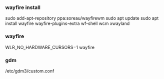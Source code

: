 

### wayfire install
sudo add-apt-repository ppa:soreau/wayfirewm
sudo apt update
sudo apt install wayfire wayfire-plugins-extra wf-shell wcm xwayland



### wayfire 
 WLR_NO_HARDWARE_CURSORS=1 wayfire



### gdm
/etc/gdm3/custom.conf

